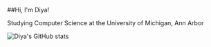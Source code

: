 
##Hi, I'm Diya!

Studying Computer Science at the University of Michigan, Ann Arbor

![Diya's GitHub stats](https://github-readme-stats.vercel.app/api?username=diyamahaveer&show_icons=true&theme=dracula)
